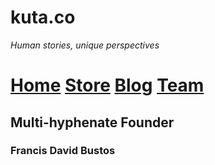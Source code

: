 # kuta.&#8203;co
_Human stories, unique perspectives_

# [Home](https://kuta.co/) [Store](https://store.kuta.co/) [Blog](https://blog.kuta.co/) [Team](https://kuta.co/team)

## Multi-hyphenate Founder
### Francis David Bustos